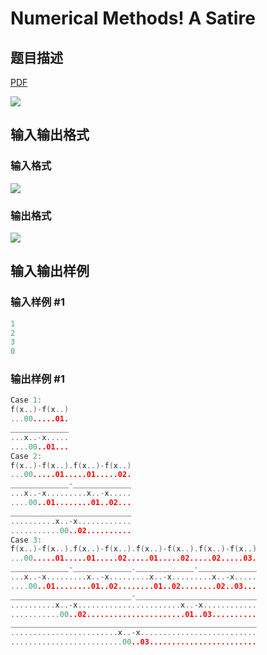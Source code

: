 # Numerical Methods! A Satire

## 题目描述

[problemUrl]: https://uva.onlinejudge.org/index.php?option=com_onlinejudge&Itemid=8&category=22&page=show_problem&problem=1952

[PDF](https://uva.onlinejudge.org/external/110/p11011.pdf)

![](https://cdn.luogu.com.cn/upload/vjudge_pic/UVA11011/b83672262613df998cb99cb888ebbdceca0d9520.png)

## 输入输出格式

### 输入格式

![](https://cdn.luogu.com.cn/upload/vjudge_pic/UVA11011/73bb1b56bc5246942e34bd35b7e25735f7e5f70b.png)

### 输出格式

![](https://cdn.luogu.com.cn/upload/vjudge_pic/UVA11011/56ed2c3c9df91dc880817b6455fef40b1bbf6407.png)

## 输入输出样例

### 输入样例 #1

```cpp
1
2
3
0
```


### 输出样例 #1

```cpp
Case 1:
f(x..)-f(x..)
...00.....01.
_____________
...x..-x.....
....00..01...
Case 2:
f(x..)-f(x..).f(x..)-f(x..)
...00.....01.....01.....02.
_____________-_____________
...x..-x.........x..-x.....
....00..01........01..02...
___________________________
..........x..-x............
...........00..02..........
Case 3:
f(x..)-f(x..).f(x..)-f(x..).f(x..)-f(x..).f(x..)-f(x..)
...00.....01.....01.....02.....01.....02.....02.....03.
_____________-_____________._____________-_____________
...x..-x.........x..-x.........x..-x.........x..-x.....
....00..01........01..02........01..02........02..03...
___________________________-___________________________
..........x..-x.......................x..-x............
...........00..02......................01..03..........
_______________________________________________________
........................x..-x..........................
.........................00..03........................
```


